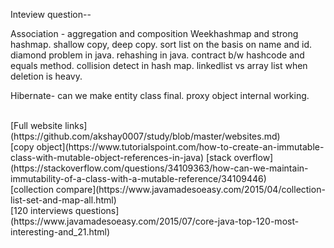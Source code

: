 Inteview question--

Association - aggregation and composition
Weekhashmap and strong hashmap.
shallow copy, deep copy.
sort list on the basis on name and id.
diamond problem in java.
rehashing in java.
contract b/w hashcode and equals method.
collision detect in hash map.
linkedlist vs array list when deletion is heavy.

Hibernate-
can we make entity class final.
proxy object internal working.

<br/>
[Full website links](https://github.com/akshay0007/study/blob/master/websites.md)
<br/>
[copy object](https://www.tutorialspoint.com/how-to-create-an-immutable-class-with-mutable-object-references-in-java) [stack overflow](https://stackoverflow.com/questions/34109363/how-can-we-maintain-immutability-of-a-class-with-a-mutable-reference/34109446)
<br/>
[collection compare](https://www.javamadesoeasy.com/2015/04/collection-list-set-and-map-all.html)
<br/>
[120 interviews questions](https://www.javamadesoeasy.com/2015/07/core-java-top-120-most-interesting-and_21.html)
